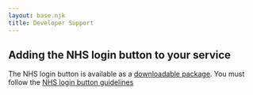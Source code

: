 ```yaml
---
layout: base.njk
title: Developer Support
---
```


 ## Adding the NHS login button to your service
 The NHS login button is available as a [downloadable package](https://github.com/nhsconnect/nhslogin).
 You must follow the [NHS login button guidelines](https://github.com/nhsconnect/nhslogin/raw/master/NHSloginbuttonguidelines.pdf)



